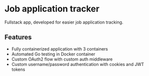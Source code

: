 # Job application tracker

Fullstack app, developed for easier job application tracking.

## Features

- Fully containerized application with 3 containers
- Automated Go testing in Docker container
- Custom OAuth2 flow with custom auth middleware
- Custom username/password authentication with cookies and JWT tokens